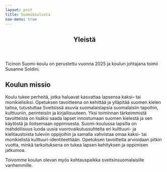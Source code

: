 ```yaml
---
layout: post
title: Suomikoulusta
nav-menu: true
---
```

<div id="main" class="alt">

<section id="one">
 <div class="inner">
  <header class="major">
    <h1>Yleistä</h1>
  </header>
  <p>
   Ticinon Suomi-koulu on perustettu vuonna 2025 ja koulun johtajana
   toimii Susanne Soldini.
  </p>

  <h2 id ="content">Koulun missio</h2>
  <div class="row">
   <div class="6u 12u$(small)">
    <p>
     Koulu tukee perheitä, jotka haluavat kasvattaa lapsensa kaksi– tai
     monikielisiksi. Opetuksen tavoitteena on kehittää ja ylläpitää suomen
     kielen taitoa, tutustuttaa Sveitsissä asuvia suomalaislapsia
     suomalaisiin tapoihin, kulttuuriin, perinteisiin ja kirjallisuuteen.
     Yksi toiminnan tärkeimmistä tavoitteista on lisäksi saada lapset
     innostumaan suomen kielestä ja sen käytöstä ja iloitsemaan oppimisesta.
     Suomi-koulussa lapsilla on mahdollisuus luoda uusia
     vuorovaikutussuhteita eri kulttuuri- ja kielitaustoista tuleviin
     oppijoihin ja samalla vahvistaa omaa kaksi- tai monikielistä
     kulttuuri-identiteettiään. Opetuksen tavoitteita arvioidaan pitkin
     vuotta, minkä tarkoituksena on tukea lapsen kehityksen ja oppimisen
     jatkumoa.
    </p>
   </div>
   <div class="6u 12u$(small)">
    <p>
     Toivomme koulun olevan myös kohtauspaikka sveitsinsuomalaisille
     vanhemmille.
    </p>
   </div>
  </div>
 </div>
</section>
</div>
